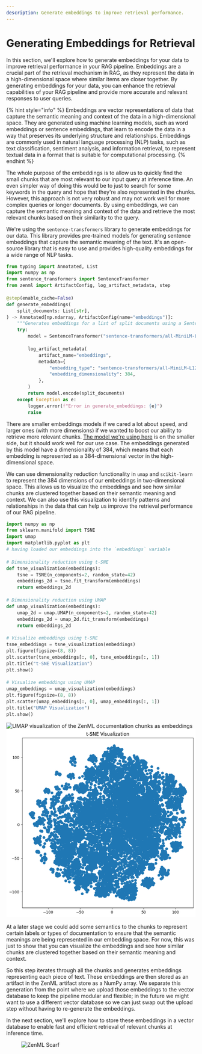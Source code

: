 ```yaml
---
description: Generate embeddings to improve retrieval performance.
---
```


# Generating Embeddings for Retrieval

In this section, we'll explore how to generate embeddings for your data to
improve retrieval performance in your RAG pipeline. Embeddings are a crucial
part of the retrieval mechanism in RAG, as they represent the data in a
high-dimensional space where similar items are closer together. By generating
embeddings for your data, you can enhance the retrieval capabilities of your RAG
pipeline and provide more accurate and relevant responses to user queries.

{% hint style="info" %} Embeddings are vector representations of data that capture the semantic
meaning and context of the data in a high-dimensional space. They are generated
using machine learning models, such as word embeddings or sentence embeddings,
that learn to encode the data in a way that preserves its underlying structure
and relationships. Embeddings are commonly used in natural language processing
(NLP) tasks, such as text classification, sentiment analysis, and information
retrieval, to represent textual data in a format that is suitable for
computational processing. {% endhint %}

The whole purpose of the embeddings is to allow us to quickly find the small
chunks that are most relevant to our input query at inference time. An even
simpler way of doing this would be to just to search for some keywords in the
query and hope that they're also represented in the chunks. However, this
approach is not very robust and may not work well for more complex queries or
longer documents. By using embeddings, we can capture the semantic meaning and
context of the data and retrieve the most relevant chunks based on their
similarity to the query.

We're using the `sentence-transformers` library to generate embeddings for our
data. This library provides pre-trained models for generating sentence
embeddings that capture the semantic meaning of the text. It's an open-source
library that is easy to use and provides high-quality embeddings for a wide
range of NLP tasks.

```python
from typing import Annotated, List
import numpy as np
from sentence_transformers import SentenceTransformer
from zenml import ArtifactConfig, log_artifact_metadata, step

@step(enable_cache=False)
def generate_embeddings(
    split_documents: List[str],
) -> Annotated[np.ndarray, ArtifactConfig(name="embeddings")]:
    """Generates embeddings for a list of split documents using a SentenceTransformer model."""
    try:
        model = SentenceTransformer("sentence-transformers/all-MiniLM-L12-v2")

        log_artifact_metadata(
            artifact_name="embeddings",
            metadata={
                "embedding_type": "sentence-transformers/all-MiniLM-L12-v2",
                "embedding_dimensionality": 384,
            },
        )
        return model.encode(split_documents)
    except Exception as e:
        logger.error(f"Error in generate_embeddings: {e}")
        raise
```

There are smaller embeddings models if we cared a lot about speed, and larger
ones (with more dimensions) if we wanted to boost our ability to retrieve more
relevant chunks. [The model we're using here](https://huggingface.co/sentence-transformers/all-MiniLM-L12-v2) is on the smaller side, but it
should work well for our use case. The embeddings generated by this model have a
dimensionality of 384, which means that each embedding is represented as a
384-dimensional vector in the high-dimensional space.

We can use dimensionality reduction functionality in `umap` and `scikit-learn`
to represent the 384 dimensions of our embeddings in two-dimensional space. This
allows us to visualize the embeddings and see how similar chunks are clustered
together based on their semantic meaning and context. We can also use this
visualization to identify patterns and relationships in the data that can help
us
improve the retrieval performance of our RAG pipeline.

```python
import numpy as np
from sklearn.manifold import TSNE
import umap
import matplotlib.pyplot as plt
# having loaded our embeddings into the `embeddings` variable

# Dimensionality reduction using t-SNE
def tsne_visualization(embeddings):
    tsne = TSNE(n_components=2, random_state=42)
    embeddings_2d = tsne.fit_transform(embeddings)
    return embeddings_2d

# Dimensionality reduction using UMAP
def umap_visualization(embeddings):
    umap_2d = umap.UMAP(n_components=2, random_state=42)
    embeddings_2d = umap_2d.fit_transform(embeddings)
    return embeddings_2d

# Visualize embeddings using t-SNE
tsne_embeddings = tsne_visualization(embeddings)
plt.figure(figsize=(8, 8))
plt.scatter(tsne_embeddings[:, 0], tsne_embeddings[:, 1])
plt.title("t-SNE Visualization")
plt.show()

# Visualize embeddings using UMAP
umap_embeddings = umap_visualization(embeddings)
plt.figure(figsize=(8, 8))
plt.scatter(umap_embeddings[:, 0], umap_embeddings[:, 1])
plt.title("UMAP Visualization")
plt.show()
```

![UMAP visualization of the ZenML documentation chunks as embeddings](/docs/book/.gitbook/.gitbook/assets/umap.png)
![t-SNE visualization of the ZenML documentation chunks as embeddings](/docs/book/.gitbook/assets/tsne.png)

At a later stage we could add some semantics to the chunks to represent certain
labels or types of documentation to ensure that the semantic meanings are being
represented in our embedding space. For now, this was just to show that you can
visualize the embeddings and see how similar chunks are clustered together based
on their semantic meaning and context.

So this step iterates through all the chunks and generates embeddings
representing each piece of text. These embeddings are then stored as an artifact
in the ZenML artifact store as a NumPy array. We separate this generation from
the point where we upload those embeddings to the vector database to keep the
pipeline modular and flexible; in the future we might want to use a different
vector database so we can just swap out the upload step without having to
re-generate the embeddings.

In the next section, we'll explore how to store these embeddings in a vector
database to enable fast and efficient retrieval of relevant chunks at inference
time.

<!-- For scarf -->
<figure><img alt="ZenML Scarf" referrerpolicy="no-referrer-when-downgrade" src="https://static.scarf.sh/a.png?x-pxid=f0b4f458-0a54-4fcd-aa95-d5ee424815bc" /></figure>
